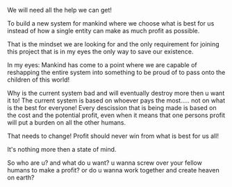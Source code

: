 We will need all the help we can get!

To build a new system for mankind where we choose what is best for us instead of how a single entity can make as much profit as possible.

That is the mindset we are looking for and the only requirement for joining this project that is in my eyes the only way to save our existence.

In my eyes:
Mankind has come to a point where we are capable of reshapping the entire system into something to be proud of to pass onto the children of this world!

Why is the current system bad and will eventually destroy more then u want it to!
The current system is based on whoever pays the most..... not on what is the best for everyone!
Every descission that is being made is based on the cost and the potential profit, even when it means that one persons profit will put a burden on all the other humans.

That needs to change!
Profit should never win from what is best for us all!

It's nothing more then a state of mind.

So who are u? and what do u want? u wanna screw over your fellow humans to make a profit? or do u wanna work together and create heaven on earth?
